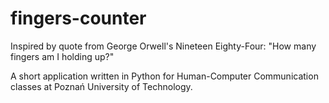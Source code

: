 fingers-counter
===============

Inspired by quote from George Orwell's  Nineteen Eighty-Four: "How many fingers am I holding up?"

A short application written in Python for Human-Computer Communication classes at Poznań University of Technology.
